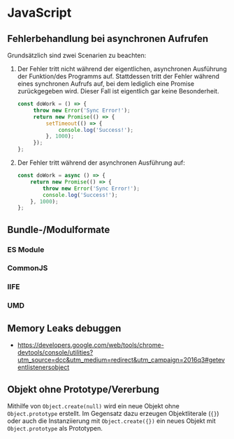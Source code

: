 # JavaScript

## Fehlerbehandlung bei asynchronen Aufrufen
Grundsätzlich sind zwei Scenarien zu beachten: 

1. Der Fehler tritt nicht während der eigentlichen, asynchronen Ausführung der Funktion/des Programms auf. Stattdessen tritt der Fehler während eines synchronen Aufrufs auf, bei dem lediglich eine Promise zurückgegeben wird. Dieser Fall ist eigentlich gar keine Besonderheit.

   ```js
   const doWork = () => {
        throw new Error('Sync Error!');
        return new Promise(() => {
            setTimeout(() => {
                console.log('Success!');
            }, 1000);
        });
   };
   ```
   
2. Der Fehler tritt während der asynchronen Ausführung auf:

   ```js
   const doWork = async () => {
       return new Promise(() => {
           throw new Error('Sync Error!');
           console.log('Success!');
       }, 1000);
   };
   ```

## Bundle-/Modulformate

### ES Module

### CommonJS

### IIFE

### UMD

## Memory Leaks debuggen
* https://developers.google.com/web/tools/chrome-devtools/console/utilities?utm_source=dcc&utm_medium=redirect&utm_campaign=2016q3#geteventlistenersobject

## Objekt ohne Prototype/Vererbung

Mithilfe von `Object.create(null)` wird ein neue Objekt ohne `Object.prototype` erstellt. Im Gegensatz dazu erzeugen Objektliterale (`{}`) oder auch die Instanziierung mit `Object.create({})` ein neues Objekt mit `Object.prototype` als Prototypen.

